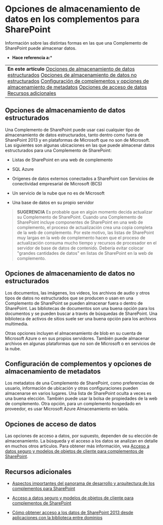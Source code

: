 

# Opciones de almacenamiento de datos en los complementos para SharePoint
Información sobre las distintas formas en las que una Complemento de SharePoint puede almacenar datos.
 * **Hace referencia a:*** 





|||
|:-----|:-----|
|**En este artículo**          [Opciones de almacenamiento de datos estructurados](#StructuredData)           [Opciones de almacenamiento de datos no estructurados](#UnStructuredData)           [Configuración de complementos y opciones de almacenamiento de metadatos](#AppMetadata) [Opciones de acceso de datos](#DataAccess)           [Recursos adicionales](#AddtionalResources)||
 

## Opciones de almacenamiento de datos estructurados
<a name="StructuredData"> </a>

Una Complemento de SharePoint puede usar casi cualquier tipo de almacenamiento de datos estructurados, tanto dentro como fuera de SharePoint 2013 y en plataformas de Microsoft que no son de Microsoft. Las siguientes son algunas ubicaciones en las que puede almacenar datos estructurados para una Complemento de SharePoint:




- Listas de SharePoint en una web de complemento


- SQL Azure


- Orígenes de datos externos conectados a SharePoint con Servicios de conectividad empresarial de Microsoft (BCS)


- Un servicio de la nube que no es de Microsoft


- Una base de datos en su propio servidor



> **SUGERENCIA**
> Es probable que en algún momento decida actualizar su Complemento de SharePoint. Cuando una Complemento de SharePoint incluye componentes de SharePoint en una web de complemento, el proceso de actualización crea una copia completa de la web de complemento. Por este motivo, las listas de SharePoint muy largas en la web de complemento hacen que el proceso de actualización consuma mucho tiempo y recursos de procesador en el servidor de base de datos de contenido. Debería evitar colocar "grandes cantidades de datos" en listas de SharePoint en la web de complemento. 





## Opciones de almacenamiento de datos no estructurados
<a name="UnStructuredData"> </a>

Los documentos, las imágenes, los videos, los archivos de audio y otros tipos de datos no estructurados que se producen o usan en una Complemento de SharePoint se pueden almacenar fuera o dentro de SharePoint. Las bibliotecas de documentos son una buena opción para los documentos y se pueden buscar a través de búsquedas de SharePoint. Una biblioteca de activos de sitios suele ser una buena opción para los archivos multimedia. 



Otras opciones incluyen el almacenamiento de blob en su cuenta de Microsoft Azure o en sus propios servidores. También puede almacenar archivos en algunas plataformas que no son de Microsoft o en servicios de la nube.




## Configuración de complementos y opciones de almacenamiento de metadatos
<a name="AppMetadata"> </a>

Los metadatos de una Complemento de SharePoint, como preferencias de usuario, información de ubicación y otras configuraciones pueden almacenarse en varios lugares. Una lista de SharePoint oculta a veces es una buena elección. También puede usar la bolsa de propiedades de la web de complemento. Otra opción, para un complemento hospedado en proveedor, es usar Microsoft Azure Almacenamiento en tabla. 




## Opciones de acceso de datos
<a name="DataAccess"> </a>

Las opciones de acceso a datos, por supuesto, dependen de su elección de almacenamiento. La búsqueda y el acceso a los datos se analizan en detalle en muchos otros artículos. Para obtener más información, vea  [Acceso a datos seguro y modelos de objetos de cliente para complementos de SharePoint](secure-data-access-and-client-object-models-for-sharepoint-add-ins.md).




## Recursos adicionales
<a name="AddtionalResources"> </a>


-  [Aspectos importantes del panorama de desarrollo y arquitectura de los complementos para SharePoint](important-aspects-of-the-sharepoint-add-in-architecture-and-development-landscap.md)


-  [Acceso a datos seguro y modelos de objetos de cliente para complementos de SharePoint](secure-data-access-and-client-object-models-for-sharepoint-add-ins.md)


-  [Cómo obtener acceso a los datos de SharePoint 2013 desde aplicaciones con la biblioteca entre dominios](access-sharepoint-2013-data-from-add-ins-using-the-cross-domain-library.md)





    